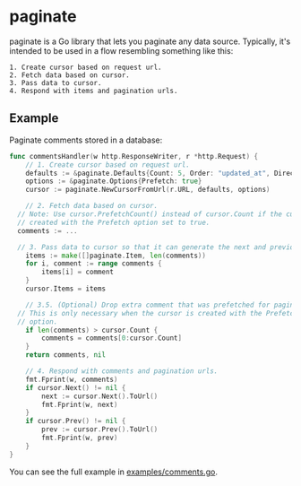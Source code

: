 # paginate

paginate is a Go library that lets you paginate any data source. Typically, it's intended to be used in a flow resembling something like this:

```
1. Create cursor based on request url.
2. Fetch data based on cursor.
3. Pass data to cursor.
4. Respond with items and pagination urls.
```

## Example
Paginate comments stored in a database:

```go
func commentsHandler(w http.ResponseWriter, r *http.Request) {
	// 1. Create cursor based on request url.
	defaults := &paginate.Defaults{Count: 5, Order: "updated_at", Direction: paginate.DESC}
	options := &paginate.Options{Prefetch: true}
	cursor := paginate.NewCursorFromUrl(r.URL, defaults, options)

	// 2. Fetch data based on cursor.
  // Note: Use cursor.PrefetchCount() instead of cursor.Count if the cursor was
  // created with the Prefetch option set to true.
  comments := ...

  // 3. Pass data to cursor so that it can generate the next and previous cursors.
	items := make([]paginate.Item, len(comments))
	for i, comment := range comments {
		items[i] = comment
	}
	cursor.Items = items

	// 3.5. (Optional) Drop extra comment that was prefetched for pagination.
  // This is only necessary when the cursor is created with the Prefetch
  // option.
	if len(comments) > cursor.Count {
		comments = comments[0:cursor.Count]
	}
	return comments, nil

	// 4. Respond with comments and pagination urls.
	fmt.Fprint(w, comments)
	if cursor.Next() != nil {
		next := cursor.Next().ToUrl()
		fmt.Fprint(w, next)
	}
	if cursor.Prev() != nil {
		prev := cursor.Prev().ToUrl()
		fmt.Fprint(w, prev)
	}
}
```

You can see the full example in [examples/comments.go](examples/comments.go).
